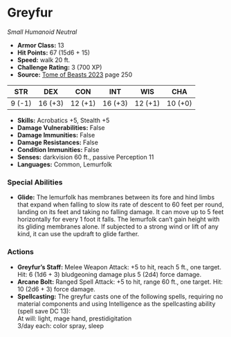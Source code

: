 # Greyfur

*Small* *Humanoid* *Neutral*

- **Armor Class:** 13
- **Hit Points:** 67 (15d6 + 15)
- **Speed:** walk 20 ft.
- **Challenge Rating:** 3 (700 XP)
- **Source:** [Tome of Beasts 2023](https://koboldpress.com/kpstore/product/tome-of-beasts-1-2023-edition/) page 250

| STR | DEX | CON | INT | WIS | CHA |
| --- | --- | --- | --- | --- | --- |
| 9 (-1) | 16 (+3) | 12 (+1) | 16 (+3) | 12 (+1) | 10 (+0) |

- **Skills:** Acrobatics +5, Stealth +5
- **Damage Vulnerabilities:** False
- **Damage Immunities:** False
- **Damage Resistances:** False
- **Condition Immunities:** False
- **Senses:** darkvision 60 ft., passive Perception 11
- **Languages:** Common, Lemurfolk

### Special Abilities

- **Glide:** The lemurfolk has membranes between its fore and hind limbs that expand when falling to slow its rate of descent to 60 feet per round, landing on its feet and taking no falling damage. It can move up to 5 feet horizontally for every 1 foot it falls. The lemurfolk can’t gain height with its gliding membranes alone. If subjected to a strong wind or lift of any kind, it can use the updraft to glide farther.

### Actions

- **Greyfur’s Staff:** Melee Weapon Attack: +5 to hit, reach 5 ft., one target. Hit: 6 (1d6 + 3) bludgeoning damage plus 5 (2d4) force damage.
- **Arcane Bolt:** Ranged Spell Attack: +5 to hit, range 60 ft., one target. Hit: 10 (2d6 + 3) force damage.
- **Spellcasting:** The greyfur casts one of the following spells, requiring no material components and using Intelligence as the spellcasting ability (spell save DC 13):<br>At will: light, mage hand, prestidigitation<br>3/day each: color spray, sleep
